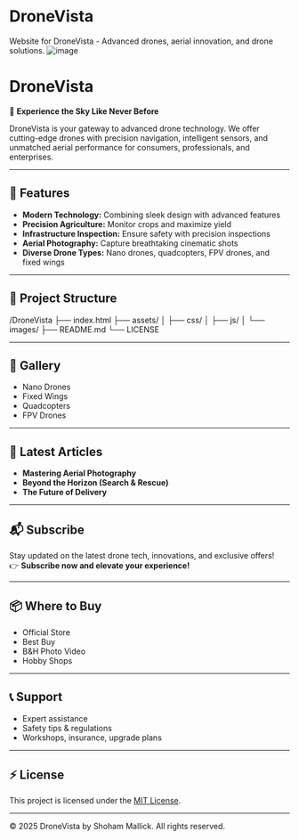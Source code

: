 # DroneVista
Website for DroneVista - Advanced drones, aerial innovation, and drone solutions.
![image](https://github.com/user-attachments/assets/8c90d169-552d-448d-91f7-6acc09897474)


# DroneVista

🚀 **Experience the Sky Like Never Before**

DroneVista is your gateway to advanced drone technology. We offer cutting-edge drones with precision navigation, intelligent sensors, and unmatched aerial performance for consumers, professionals, and enterprises.

---

## 🌟 Features

- **Modern Technology:** Combining sleek design with advanced features
- **Precision Agriculture:** Monitor crops and maximize yield
- **Infrastructure Inspection:** Ensure safety with precision inspections
- **Aerial Photography:** Capture breathtaking cinematic shots
- **Diverse Drone Types:** Nano drones, quadcopters, FPV drones, and fixed wings

---

## 📂 Project Structure
/DroneVista
├── index.html
├── assets/
│ ├── css/
│ ├── js/
│ └── images/
├── README.md
└── LICENSE


---

## 📸 Gallery

- Nano Drones
- Fixed Wings
- Quadcopters
- FPV Drones

---

## 📄 Latest Articles

- **Mastering Aerial Photography**
- **Beyond the Horizon (Search & Rescue)**
- **The Future of Delivery**

---

## 📬 Subscribe

Stay updated on the latest drone tech, innovations, and exclusive offers!  
👉 **Subscribe now and elevate your experience!**

---

## 📦 Where to Buy

- Official Store
- Best Buy
- B&H Photo Video
- Hobby Shops

---

## 📞 Support

- Expert assistance
- Safety tips & regulations
- Workshops, insurance, upgrade plans

---

## ⚡ License

This project is licensed under the [MIT License](LICENSE).

---

© 2025 DroneVista by Shoham Mallick. All rights reserved.


